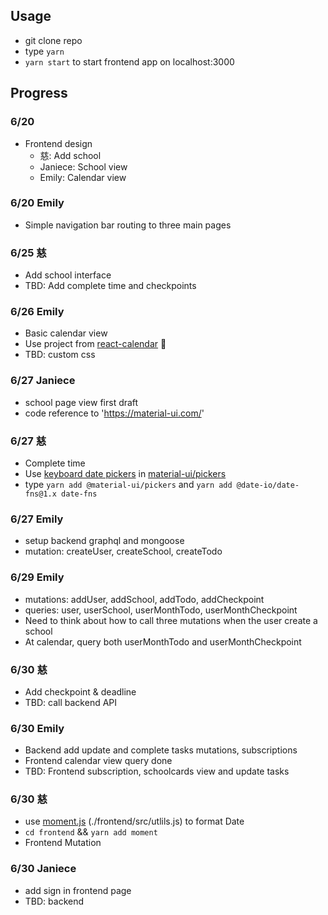 ## Usage

- git clone repo
- type `yarn`
- `yarn start` to start frontend app on localhost:3000

## Progress

### 6/20

- Frontend design
  - 慈: Add school
  - Janiece: School view
  - Emily: Calendar view

### 6/20 Emily

- Simple navigation bar routing to three main pages

### 6/25 慈

- Add school interface
- TBD: Add complete time and checkpoints

### 6/26 Emily

- Basic calendar view
- Use project from [react-calendar](https://github.com/zackify/react-calendar) :pray:
- TBD: custom css

### 6/27 Janiece

- school page view first draft
- code reference to 'https://material-ui.com/'

### 6/27 慈

- Complete time
- Use [keyboard date pickers](https://material-ui-pickers.dev/demo/datepicker#keyboard-input) in [material-ui/pickers](https://material-ui.com/components/pickers/#native-pickers)
- type `yarn add @material-ui/pickers` and `yarn add @date-io/date-fns@1.x date-fns`

### 6/27 Emily

- setup backend graphql and mongoose
- mutation: createUser, createSchool, createTodo

### 6/29 Emily

- mutations: addUser, addSchool, addTodo, addCheckpoint
- queries: user, userSchool, userMonthTodo, userMonthCheckpoint
- Need to think about how to call three mutations when the user create a school
- At calendar, query both userMonthTodo and userMonthCheckpoint

### 6/30 慈

- Add checkpoint & deadline
- TBD: call backend API

### 6/30 Emily
- Backend add update and complete tasks mutations, subscriptions
- Frontend calendar view query done
- TBD: Frontend subscription, schoolcards view and update tasks

### 6/30 慈
- use [moment.js](https://momentjs.com/) (./frontend/src/utlils.js) to format Date
- `cd frontend` && `yarn add moment`
- Frontend Mutation

### 6/30 Janiece
- add sign in frontend page
- TBD: backend